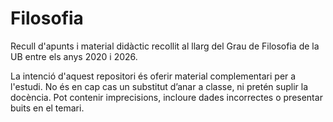 # Filosofia
Recull d'apunts i material didàctic recollit al llarg del Grau de Filosofia de la UB entre els anys 2020 i 2026.

La intenció d'aquest repositori és oferir material complementari per a l'estudi. No és en cap cas un substitut d’anar a classe, ni pretén suplir la docència. Pot contenir imprecisions, incloure dades incorrectes o presentar buits en el temari.
